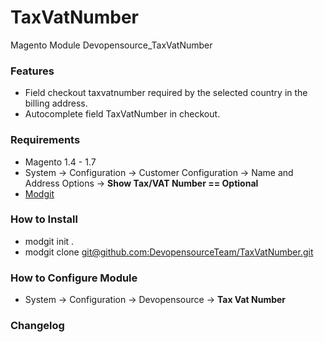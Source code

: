 TaxVatNumber
============

Magento Module Devopensource_TaxVatNumber


### Features

* Field checkout taxvatnumber required by the selected country in the billing address.
* Autocomplete field TaxVatNumber in checkout.

### Requirements

* Magento 1.4 - 1.7
* System -> Configuration -> Customer Configuration -> Name and Address Options -> **Show Tax/VAT Number == Optional**
* [Modgit](https://github.com/jreinke/modgit "Install modgit")


### How to Install

* modgit init .
* modgit clone [git@github.com:DevopensourceTeam/TaxVatNumber.git](git@github.com:DevopensourceTeam/TaxVatNumber.git)


### How to Configure Module

* System -> Configuration -> Devopensource ->
**Tax Vat Number**

### Changelog
